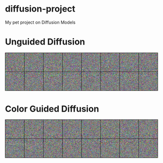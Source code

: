 # diffusion-project
My pet project on Diffusion Models

# Unguided Diffusion
![Unguided Diffusion](https://github.com/leffff/diffusion-project/blob/main/unguided.gif)

# Color Guided Diffusion
![Unguided Diffusion](https://github.com/leffff/diffusion-project/blob/main/color_guided.gif)
